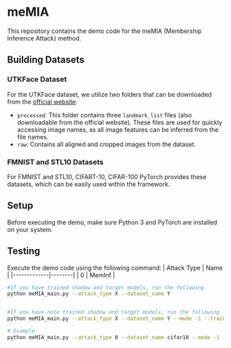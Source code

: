 # meMIA

This repository contains the demo code for the meMIA (Membership Inference Attack) method.

## Building Datasets


### UTKFace Dataset

For the UTKFace dataset, we utilize two folders that can be downloaded from the [official website](https://susanqq.github.io/UTKFace/):

- `processed`: This folder contains three `landmark_list` files (also downloadable from the official website). These files are used for quickly accessing image names, as all image features can be inferred from the file names.
- `raw`: Contains all aligned and cropped images from the dataset.

### FMNIST and STL10 Datasets

For FMNIST and STL10, CIFART-10, CIFAR-100 PyTorch provides these datasets, which can be easily used within the framework.

## Setup

Before executing the demo, make sure Python 3 and PyTorch are installed on your system.

## Testing

Execute the demo code using the following command:
| Attack Type | Name   |
|-------------|--------|
| 0           | MemInf |
```bash
#If you have trained shadow and target models, run the following
python meMIA_main.py --attack_type X --dataset_name Y


#If you have note trained shadow and target models, run the following
python meMIA_main.py --attack_type X --dataset_name Y --mode -1 --train_shadow --train_model

# Example
python meMIA_main.py --attack_type 0 --dataset_name cifar10 --mode -1 --train_shadow --train_model



